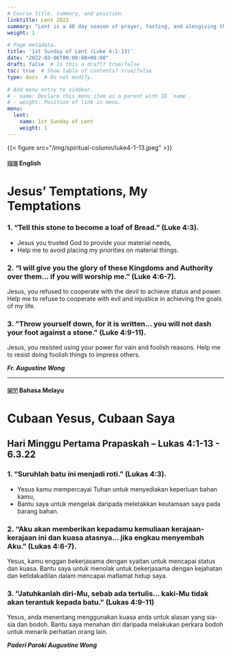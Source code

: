 ```yaml
---
# Course title, summary, and position.
linktitle: Lent 2022
summary: "Lent is a 40 day season of prayer, fasting, and almsgiving that begins on Ash Wednesday and ends at sundown on Holy Thursday. It's a period of preparation to celebrate the Lord's Resurrection at Easter. During Lent, we seek the Lord in prayer by reading Sacred Scripture; we serve by giving alms; and we practice self-control through fasting. We are called not only to abstain from luxuries during Lent, but to a true inner conversion of heart as we seek to follow Christ's will more faithfully. We recall the waters of baptism in which we were also baptized into Christ's death, died to sin and evil, and began new life in Christ."
weight: 1

# Page metadata.
title: '1st Sunday of Lent (Luke 4:1-13)'
date: "2022-03-06T00:00:00+08:00"
draft: false  # Is this a draft? true/false
toc: true  # Show table of contents? true/false
type: docs  # Do not modify.

# Add menu entry to sidebar.
# - name: Declare this menu item as a parent with ID `name`.
# - weight: Position of link in menu.
menu:
  lent:
    name: 1st Sunday of Lent
    weight: 1
---
```


{{< figure src="/img/spiritual-column/luke4-1-13.jpeg" >}}

#### :gb: __English__

# Jesus’ Temptations, My Temptations

### 1. “Tell this stone to become a loaf of Bread.” (Luke 4:3).
- Jesus you trusted God to provide your material needs,
- Help me to avoid placing my priorities on material things.

### 2. “I will give you the glory of these Kingdoms and Authority over them... if you will worship me.” (Luke 4:6-7).
Jesus, you refused to cooperate with the devil to achieve status and power. Help me to refuse to cooperate with evil and injustice in achieving the goals of my life.

### 3. ”Throw yourself down, for it is written... you will not dash your foot against a stone.” (Luke 4:9-11).
Jesus, you resisted using your power for vain and foolish reasons. Help me to resist doing foolish things to impress others.

___Fr. Augustine Wong___

---

#### :malaysia: __Bahasa Melayu__

# Cubaan Yesus, Cubaan Saya
## Hari Minggu Pertama Prapaskah – Lukas 4:1-13 - 6.3.22

### 1. “Suruhlah batu ini menjadi roti.” (Lukas 4:3).
- Yesus kamu mempercayai Tuhan untuk menyediakan keperluan bahan kamu,
- Bantu saya untuk mengelak daripada meletakkan keutamaan saya pada barang bahan.


### 2. “Aku akan memberikan kepadamu kemuliaan kerajaan-kerajaan ini dan kuasa atasnya... jika engkau menyembah Aku.” (Lukas 4:6-7).
Yesus, kamu enggan bekerjasama dengan syaitan untuk mencapai status dan kuasa. Bantu saya untuk menolak untuk bekerjasama dengan kejahatan dan ketidakadilan dalam mencapai matlamat hidup saya.


### 3. "Jatuhkanlah diri-Mu, sebab ada tertulis... kaki-Mu tidak akan terantuk kepada batu." (Lukas 4:9-11)
Yesus, anda menentang menggunakan kuasa anda untuk alasan yang sia-sia dan bodoh. Bantu saya menahan diri daripada melakukan perkara bodoh untuk menarik perhatian orang lain.


___Paderi Paroki  Augustine Wong___
